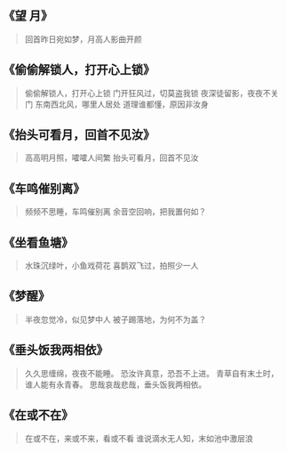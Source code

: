 《望 月》
-
> 回首昨日宛如梦，月高人影曲开颜

《偷偷解锁人，打开心上锁》
-
> 偷偷解锁人，打开心上锁
门开狂风过，切莫盗我锁
夜深徒留影，夜夜不关门
东南西北风，哪里人居处
道理谁都懂，原因非汝身

《抬头可看月，回首不见汝》
-
> 高高明月照，嚯嚯人间繁
抬头可看月，回首不见汝

《车鸣催别离》
-
>频频不思睡，车鸣催别离
余音空回响，把我置何如？

《坐看鱼塘》
-
>水珠沉绿叶，小鱼戏荷花
喜鹊双飞过，拍照少一人 

《梦醒》
-
>半夜忽觉冷，似见梦中人
被子踢落地，为何不为盖？

《垂头饭我两相依》
-
> 久久思缠绵，夜夜不能睡。
恐汝许真意，恐吾不上进。
青草自有末土时，谁人能有永青春。
思哉哀哉悲哉，垂头饭我两相依。

《在或不在》
-
> 在或不在，来或不来，看或不看
谁说滴水无人知，末如池中激层浪
